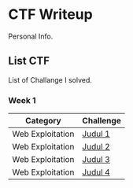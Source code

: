 # CTF Writeup
Personal Info.

## List CTF
List of Challange I solved.

### Week 1
| Category | Challenge |
| --- | --- |
| Web Exploitation | [Judul 1]()
| Web Exploitation | [Judul 2]()
| Web Exploitation | [Judul 3]()
| Web Exploitation | [Judul 4]()
